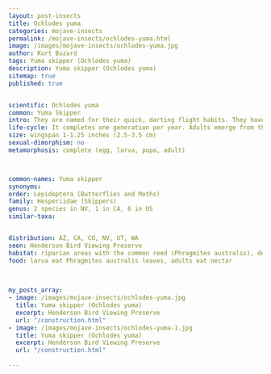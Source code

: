 ```yaml
---
layout: post-insects
title: Ochlodes yuma
categories: mojave-insects
permalink: /mojave-insects/ochlodes-yuma.html
image: /images/mojave-insects/ochlodes-yuma.jpg
author: Kurt Buzard
tags: Yuma skipper (Ochlodes yuma)
description: Yuma skipper (Ochlodes yuma)
sitemap: true
published: true


scientific: Ochlodes yuma
common: Yuma Skipper
intro: They are named for their quick, darting flight habits. They have a tan-orange color on their wings with a narrow, dark border. Males have a distinctive black stigma on their forewings, while females have a band of light spots. The underside of the hindwings is typically pale tan 
life-cycle: It completes one generation per year. Adults emerge from their pupae (chrysalis) in June and July, with males emerging slightly before females. They are sedentary butterflies, typically found within a few hundred meters of their hatching location.
size: wingspan 1-1.25 inches (2.5-3.5 cm)
sexual-dimorphism: no
metamorphosis: complete (egg, larva, pupa, adult)



common-names: Yuma skipper
synonyms: 
order: Lepidoptera (Butterflies and Moths)
family: Hesperiidae (Skippers)
genus: 2 species in NV, 1 in CA, 6 in US
similar-taxa: 


distribution: AZ, CA, CO, NV, UT, WA
seen: Henderson Bird Viewing Preserve
habitat: riparian areas with the common reed (Phragmites australis), desert seeps, along streams, and near canals
food: larva eat Phragmites australis leaves, adults eat nectar
 
   

my_posts_array:
- image: /images/mojave-insects/ochlodes-yuma.jpg
  title: Yuma skipper (Ochlodes yuma)
  excerpt: Henderson Bird Viewing Preserve
  url: "/construction.html"
- image: /images/mojave-insects/ochlodes-yuma-1.jpg
  title: Yuma skipper (Ochlodes yuma)
  excerpt: Henderson Bird Viewing Preserve
  url: "/construction.html"
 
---
```

  
  
 <p></p>
  